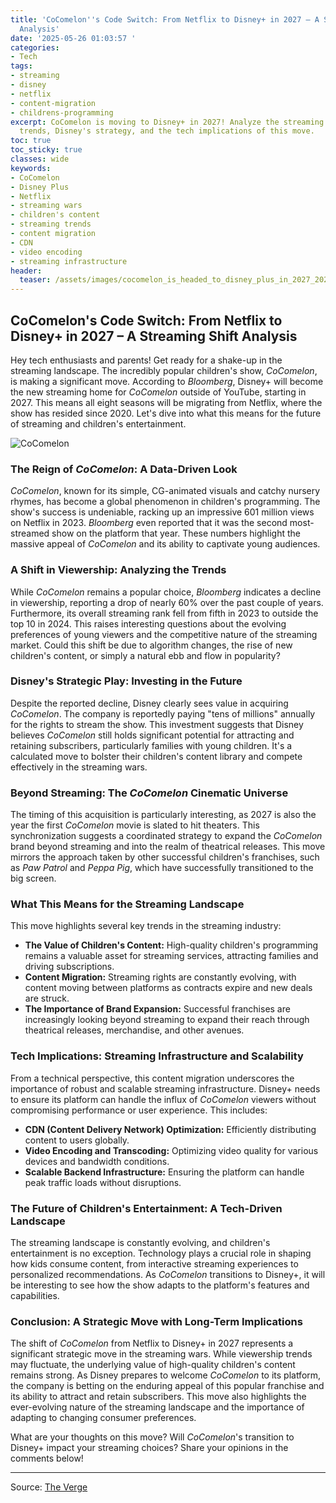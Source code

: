 ```yaml
---
title: 'CoComelon''s Code Switch: From Netflix to Disney+ in 2027 – A Streaming Shift
  Analysis'
date: '2025-05-26 01:03:57 '
categories:
- Tech
tags:
- streaming
- disney
- netflix
- content-migration
- childrens-programming
excerpt: CoComelon is moving to Disney+ in 2027! Analyze the streaming shift, viewership
  trends, Disney's strategy, and the tech implications of this move.
toc: true
toc_sticky: true
classes: wide
keywords:
- CoComelon
- Disney Plus
- Netflix
- streaming wars
- children's content
- streaming trends
- content migration
- CDN
- video encoding
- streaming infrastructure
header:
  teaser: /assets/images/cocomelon_is_headed_to_disney_plus_in_2027_20250526010357.jpg
---
```


## CoComelon's Code Switch: From Netflix to Disney+ in 2027 – A Streaming Shift Analysis

Hey tech enthusiasts and parents! Get ready for a shake-up in the streaming landscape. The incredibly popular children's show, *CoComelon*, is making a significant move. According to *Bloomberg*, Disney+ will become the new streaming home for *CoComelon* outside of YouTube, starting in 2027. This means all eight seasons will be migrating from Netflix, where the show has resided since 2020. Let's dive into what this means for the future of streaming and children's entertainment.

<img src="https://platform.theverge.com/wp-content/uploads/sites/2/2025/05/CoComelon.jpg?quality=90&strip=all&crop=0,0,100,100" alt="CoComelon"/>

### The Reign of *CoComelon*: A Data-Driven Look

*CoComelon*, known for its simple, CG-animated visuals and catchy nursery rhymes, has become a global phenomenon in children's programming. The show's success is undeniable, racking up an impressive 601 million views on Netflix in 2023. *Bloomberg* even reported that it was the second most-streamed show on the platform that year. These numbers highlight the massive appeal of *CoComelon* and its ability to captivate young audiences.

### A Shift in Viewership: Analyzing the Trends

While *CoComelon* remains a popular choice, *Bloomberg* indicates a decline in viewership, reporting a drop of nearly 60% over the past couple of years. Furthermore, its overall streaming rank fell from fifth in 2023 to outside the top 10 in 2024. This raises interesting questions about the evolving preferences of young viewers and the competitive nature of the streaming market. Could this shift be due to algorithm changes, the rise of new children's content, or simply a natural ebb and flow in popularity?

### Disney's Strategic Play: Investing in the Future

Despite the reported decline, Disney clearly sees value in acquiring *CoComelon*. The company is reportedly paying "tens of millions" annually for the rights to stream the show. This investment suggests that Disney believes *CoComelon* still holds significant potential for attracting and retaining subscribers, particularly families with young children. It's a calculated move to bolster their children's content library and compete effectively in the streaming wars.

### Beyond Streaming: The *CoComelon* Cinematic Universe

The timing of this acquisition is particularly interesting, as 2027 is also the year the first *CoComelon* movie is slated to hit theaters. This synchronization suggests a coordinated strategy to expand the *CoComelon* brand beyond streaming and into the realm of theatrical releases. This move mirrors the approach taken by other successful children's franchises, such as *Paw Patrol* and *Peppa Pig*, which have successfully transitioned to the big screen.

### What This Means for the Streaming Landscape

This move highlights several key trends in the streaming industry:

*   **The Value of Children's Content:** High-quality children's programming remains a valuable asset for streaming services, attracting families and driving subscriptions.
*   **Content Migration:** Streaming rights are constantly evolving, with content moving between platforms as contracts expire and new deals are struck.
*   **The Importance of Brand Expansion:** Successful franchises are increasingly looking beyond streaming to expand their reach through theatrical releases, merchandise, and other avenues.

### Tech Implications: Streaming Infrastructure and Scalability

From a technical perspective, this content migration underscores the importance of robust and scalable streaming infrastructure. Disney+ needs to ensure its platform can handle the influx of *CoComelon* viewers without compromising performance or user experience. This includes:

*   **CDN (Content Delivery Network) Optimization:** Efficiently distributing content to users globally.
*   **Video Encoding and Transcoding:** Optimizing video quality for various devices and bandwidth conditions.
*   **Scalable Backend Infrastructure:** Ensuring the platform can handle peak traffic loads without disruptions.

### The Future of Children's Entertainment: A Tech-Driven Landscape

The streaming landscape is constantly evolving, and children's entertainment is no exception. Technology plays a crucial role in shaping how kids consume content, from interactive streaming experiences to personalized recommendations. As *CoComelon* transitions to Disney+, it will be interesting to see how the show adapts to the platform's features and capabilities.

### Conclusion: A Strategic Move with Long-Term Implications

The shift of *CoComelon* from Netflix to Disney+ in 2027 represents a significant strategic move in the streaming wars. While viewership trends may fluctuate, the underlying value of high-quality children's content remains strong. As Disney prepares to welcome *CoComelon* to its platform, the company is betting on the enduring appeal of this popular franchise and its ability to attract and retain subscribers. This move also highlights the ever-evolving nature of the streaming landscape and the importance of adapting to changing consumer preferences.

What are your thoughts on this move? Will *CoComelon*'s transition to Disney+ impact your streaming choices? Share your opinions in the comments below!

---

Source: [The Verge](https://www.theverge.com/news/674314/disney-cocomelon-streaming-deal)